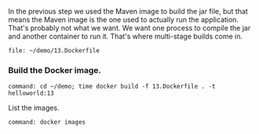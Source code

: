In the previous step we used the Maven image to build the jar file, but that means the Maven image is the one used to actually run the application. That's probably not what we want. We want one process to compile the jar and another container to run it. That's where multi-stage builds come in.

```editor:open-file
file: ~/demo/13.Dockerfile
```

### Build the Docker image.

```terminal:execute
command: cd ~/demo; time docker build -f 13.Dockerfile . -t helloworld:13
```

List the images.

```terminal:execute
command: docker images
```